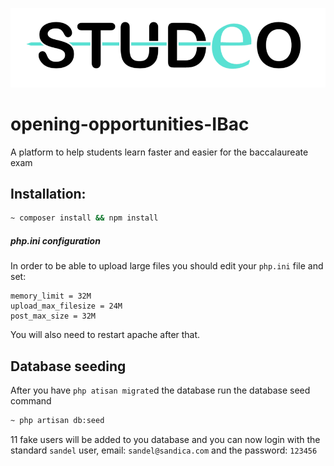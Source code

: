 ![Studeo Logo](public/images/logo.png)
# opening-opportunities-IBac
A platform to help students learn faster and easier for the baccalaureate exam


## Installation:
```bash
~ composer install && npm install
```
##### php.ini configuration
In order to be able to upload large files you should edit your `php.ini` file and set:
```apacheconfig
memory_limit = 32M
upload_max_filesize = 24M
post_max_size = 32M
```
You will also need to restart apache after that.

## Database seeding
After you have `php atisan migrate`d the database run the database seed command
```bash
~ php artisan db:seed
```

11 fake users will be added to you database and you can now login with the standard `sandel` user, email: `sandel@sandica.com` and the password: `123456`

